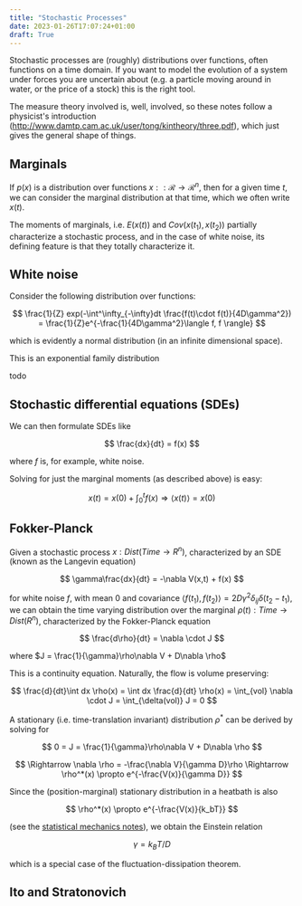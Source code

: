 ```yaml
---
title: "Stochastic Processes"
date: 2023-01-26T17:07:24+01:00
draft: True
---
```


Stochastic processes are (roughly) distributions over functions, often functions on a time domain. If you want to model the evolution of a system under forces you are uncertain about (e.g. a particle moving around in water, or the price of a stock) this is the right tool. 

The measure theory involved is, well, involved, so these notes follow a physicist's introduction (http://www.damtp.cam.ac.uk/user/tong/kintheory/three.pdf), which just gives the general shape of things.

##  Marginals

If $p(x)$ is a distribution over functions $x :: \mathcal{R} \to \mathcal{R}^n$, then for a given time $t$, we can consider the marginal distribution at that time, which we often write $x(t)$.

The moments of marginals, i.e. $E(x(t))$ and $Cov(x(t_1), x(t_2))$ partially characterize a stochastic process, and in the case of white noise, its defining feature is that they totally characterize it.


## White noise

Consider the following distribution over functions:

$$
\frac{1}{Z} exp(-\int^\infty_{-\infty}dt \frac{f(t)\cdot f(t)}{4D\gamma^2}) = \frac{1}{Z}e^{-\frac{1}{4D\gamma^2}\langle f, f \rangle}
$$

which is evidently a normal distribution (in an infinite dimensional space).

This is an exponential family distribution

todo 

## Stochastic differential equations (SDEs)

We can then formulate SDEs like

$$
\frac{dx}{dt} = f(x)
$$

where $f$ is, for example, white noise.

Solving for just the marginal moments (as described above) is easy:

$$
x(t) = x(0) + \int_0^t f(x) \Rightarrow \langle x(t) \rangle = x(0)
$$



## Fokker-Planck

Given a stochastic process $x : Dist(Time \to R^n)$, characterized by an SDE (known as the Langevin equation)

$$
\gamma\frac{dx}{dt} = -\nabla V(x,t) + f(x)
$$

for white noise $f$, with 
mean $0$ and covariance $\langle f(t_1), f(t_2) \rangle = 2D\gamma^2\delta_{ij}\delta(t_2 -t_1)$, we can obtain the time varying distribution over the marginal $\rho(t) : Time \to Dist(R^n)$, characterized by the Fokker-Planck equation

$$ 
\frac{d\rho}{dt} = \nabla \cdot J
$$

where $J = \frac{1}{\gamma}\rho\nabla V + D\nabla \rho$

This is a continuity equation. Naturally, the flow is volume preserving:

$$ 
\frac{d}{dt}\int dx \rho(x) = \int dx \frac{d}{dt} \rho(x) = \int_{vol} \nabla \cdot J = \int_{\delta(vol)} J = 0 
$$

A stationary (i.e. time-translation invariant) distribution $\rho^*$ can be derived by solving for 

$$ 
0 = J = \frac{1}{\gamma}\rho\nabla V + D\nabla \rho
$$

$$
\Rightarrow  \nabla \rho = -\frac{\nabla V}{\gamma D}\rho \Rightarrow \rho^*(x) \propto e^{-\frac{V(x)}{\gamma D}}
$$

Since the (position-marginal) stationary distribution in a heatbath is also 

$$
\rho^*(x) \propto e^{-\frac{V(x)}{k_bT}}
$$

(see the [statistical mechanics notes](/notes/StatisticalMechanics)), we obtain the Einstein relation

$$
\gamma = k_BT/D
$$

which is a special case of the fluctuation-dissipation theorem.




## Ito and Stratonovich